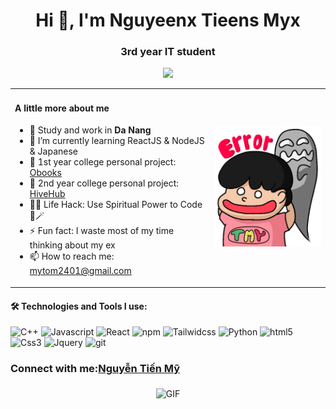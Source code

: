 <h1 align="center">Hi 👋, I'm Nguyeenx Tieens Myx</h1>
<h3 align="center">3rd year IT student</h3>

<p align="center">
  <a href="https://github.com/DenverCoder1/readme-typing-svg">
    <img src="https://readme-typing-svg.herokuapp.com?&font=IBM+Plex+Sans&color=F72EE2&size=25&lines=Welcome+to+my+GitHub+Profile!" />
  </a>
</p>

<table>
  <tr>
    <td>
      <h4>A little more about me</h4>
      <ul>
        <li>🔭 Study and work in <strong>Da Nang</strong></li>
        <li>🌱 I’m currently learning ReactJS & NodeJS & Japanese</li>
        <li>💬 1st year college personal project: <a href="https://github.com/tienmynguyen/obookpromax.git">Obooks</a></li>
        <li>💬 2nd year college personal project: <a href="https://github.com/tienmynguyen/HiveHub.git">HiveHub</a></li>
        <li>👨‍💻 Life Hack: Use Spiritual Power to Code 🔮🪄</li>
        <li>⚡ Fun fact: I waste most of my time thinking about my ex</li>
        <li>📫 How to reach me: <a href="mailto:mytom2401@gmail.com">mytom2401@gmail.com</a></li>
      </ul>
    </td>
    <td>
      <img src="./errorSticker.png" alt="Your Image" width="300px" />
    </td>
  </tr>
</table>
<h4>🛠️ Technologies and Tools I use:
</h4>
<p>
<img alt="C++" src="https://img.shields.io/badge/C%2B%2B-00599C?style=for-the-badge&logo=c%2B%2B&logoColor=white" height="25px"/>
<img alt="Javascript" src="https://img.shields.io/badge/JavaScript-323330?style=for-the-badge&logo=javascript&logoColor=F7DF1E"  height="25px"/>
<img alt="React" src="https://img.shields.io/badge/React-20232A?style=for-the-badge&logo=react&logoColor=61DAFB" height="25px"/>
<img alt="npm" src="https://img.shields.io/badge/NPM-%23000000.svg?style=for-the-badge&logo=npm&logoColor=white" height="25px"/>
<img alt="Tailwidcss" src="https://img.shields.io/badge/Tailwind_CSS-38B2AC?style=for-the-badge&logo=tailwind-css&logoColor=white" height="25px"/>
<img alt="Python" src="https://img.shields.io/badge/Python-14354C?style=for-the-badge&logo=python&logoColor=white" height="25px"/>
<img alt="html5" src="https://img.shields.io/badge/HTML5-E34F26?style=for-the-badge&logo=html5&logoColor=white" height="25px"/>
<img alt="Css3" src="https://img.shields.io/badge/CSS3-1572B6?style=for-the-badge&logo=css3&logoColor=white" height="25px"/>
<img alt="Jquery" src="https://img.shields.io/badge/jquery-%230769AD.svg?style=for-the-badge&logo=jquery&logoColor=white" height="25px"/>
<img alt="git" src="https://img.shields.io/badge/-Git-F05032?style=flat-square&logo=git&logoColor=white" height="25px"/> 
<h3>Connect with me:<a href="https://www.facebook.com/profile.php?id=100059974770043">Nguyễn Tiến Mỹ</a></h3>
<p align="center">
  <img align="middle" alt="GIF" src="https://i.pinimg.com/originals/65/a5/ec/65a5ec60b90f6b8faede3390ad5ee065.gif" />
</p>
